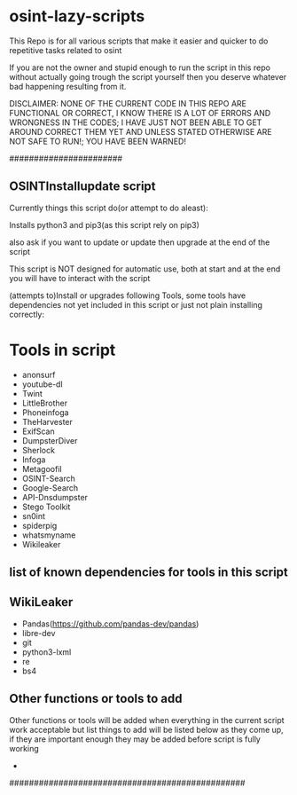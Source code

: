 # osint-lazy-scripts
This Repo is for all various scripts that make it easier and quicker to do repetitive tasks related to osint

If you are not the owner and stupid enough to run the script in this repo without actually going trough the script yourself then you deserve whatever bad happening resulting from it.

DISCLAIMER: NONE OF THE CURRENT CODE IN THIS REPO ARE FUNCTIONAL OR CORRECT, I KNOW THERE IS A LOT OF ERRORS AND WRONGNESS IN THE CODES; I HAVE JUST NOT BEEN ABLE TO GET AROUND CORRECT THEM YET AND UNLESS STATED OTHERWISE ARE NOT SAFE TO RUN!; YOU HAVE BEEN WARNED!

#######################


## OSINTInstallupdate script

Currently things this script do(or attempt to do aleast):



Installs python3 and pip3(as this script rely on pip3)

also ask if you want to update or update then upgrade at the end of the script

This script is NOT designed for automatic use, both at start and at the end you will have to interact with the script



(attempts to)Install or upgrades following Tools, some tools have dependencies not yet included in this script or just not plain installing correctly:

# Tools in script
+ anonsurf
+ youtube-dl
+ Twint
+ LittleBrother
+ Phoneinfoga
+ TheHarvester
+ ExifScan
+ DumpsterDiver
+ Sherlock
+ Infoga
+ Metagoofil
+ OSINT-Search
+ Google-Search
+ API-Dnsdumpster
+ Stego Toolkit
+ sn0int
+ spiderpig
+ whatsmyname
+ Wikileaker

## list of known dependencies for tools in this script

## WikiLeaker
+ Pandas(https://github.com/pandas-dev/pandas)
+ libre-dev
+ git
+ python3-lxml
+ re
+ bs4
 
## Other functions or tools to add

Other functions or tools will be added when everything in the current script work acceptable but list things to add will be listed below as they come up, if they are important enough they may be added before script is fully working


-

################################################
